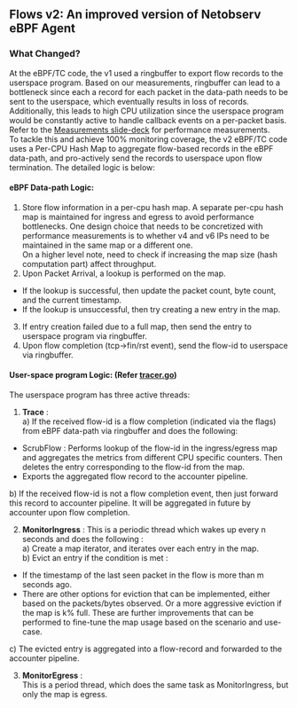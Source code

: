## Flows v2: An improved version of Netobserv eBPF Agent

### What Changed?
At the eBPF/TC code, the v1 used a ringbuffer to export flow records to the userspace program.
Based on our measurements, ringbuffer can lead to a bottleneck since each a record for each packet in the data-path needs to be sent to the userspace, which eventually results in loss of records.
Additionally, this leads to high CPU utilization since the userspace program would be constantly active to handle callback events on a per-packet basis.  
Refer to the [Measurements slide-deck](../docs/measurements.pptx) for performance measurements.  
To tackle this and achieve 100% monitoring coverage, the v2 eBPF/TC code uses a Per-CPU Hash Map to aggregate flow-based records in the eBPF data-path, and pro-actively send the records to userspace upon flow termination. The detailed logic is below:

#### eBPF Data-path Logic:
1) Store flow information in a per-cpu hash map. A separate per-cpu hash map is maintained for ingress and egress to avoid performance bottlenecks.
One design choice that needs to be concretized with performance measurements is to whether v4 and v6 IPs need to be maintained in the same map or a different one.  
On a higher level note, need to check if increasing the map size (hash computation part) affect throughput.  
2) Upon Packet Arrival, a lookup is performed on the map.  
* If the lookup is successful, then update the packet count, byte count, and the current timestamp.  
* If the lookup is unsuccessful, then try creating a new entry in the map.  

3) If entry creation failed due to a full map, then send the entry to userspace program via ringbuffer.  
4) Upon flow completion (tcp->fin/rst event), send the flow-id to userspace via ringbuffer.

#### User-space program Logic: (Refer [tracer.go](../pkg/ebpf/tracer.go))
The userspace program has three active threads:  
1) **Trace** :     
a) If the received flow-id is a flow completion (indicated via the flags) from eBPF data-path via ringbuffer and does the following:  
* ScrubFlow : Performs lookup of the flow-id in the ingress/egress map and aggregates the metrics from different CPU specific counters. Then deletes the entry corresponding to the flow-id from the map.  
* Exports the aggregated flow record to the accounter pipeline.  

b) If the received flow-id is not a flow completion event, then just forward this record to accounter pipeline. It will be aggregated in future by accounter upon flow completion.

2) **MonitorIngress** :
This is a periodic thread which wakes up every n seconds and does the following :  
a) Create a map iterator, and iterates over each entry in the map.  
b) Evict an entry if the condition is met :
  * If the timestamp of the last seen packet in the flow is more than m seconds ago.  
  * There are other options for eviction that can be implemented, either based on the packets/bytes observed. Or a more aggressive eviction if the map is k% full. These are further improvements that can be performed to fine-tune the map usage based on the scenario and use-case.

c) The evicted entry is aggregated into a flow-record and forwarded to the accounter pipeline.

3) **MonitorEgress** :  
This is a period thread, which does the same task as MonitorIngress, but only the map is egress.
